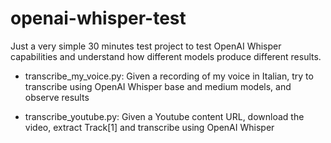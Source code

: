 # openai-whisper-test

Just a very simple 30 minutes test project to test OpenAI Whisper capabilities and understand how different models produce different results.

* transcribe_my_voice.py: Given a recording of my voice in Italian, try to transcribe using OpenAI Whisper base and medium models, and observe results

* transcribe_youtube.py: Given a Youtube content URL, download the video, extract Track[1] and transcribe using OpenAI Whisper
